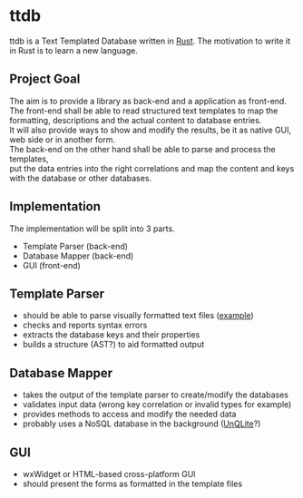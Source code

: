 # ttdb

ttdb is a Text Templated Database written in [Rust](https://www.rust-lang.org). 
The motivation to write it in Rust is to learn a new language.

## Project Goal

The aim is to provide a library as back-end and a application as front-end.  
The front-end shall be able to read structured text templates to map the  
formatting, descriptions and the actual content to database entries.  
It will also provide ways to show and modify the results, be it as native GUI,  
web side or in another form.  
The back-end on the other hand shall be able to parse and process the templates,  
put the data entries into the right correlations and map the content and keys  
with the database or other databases.  

## Implementation

The implementation will be split into 3 parts.  
 - Template Parser (back-end)
 - Database Mapper (back-end)
 - GUI (front-end)

## Template Parser

 - should be able to parse visually formatted text files ([example](doc/example.tt))
 - checks and reports syntax errors
 - extracts the database keys and their properties
 - builds a structure (AST?) to aid formatted output

## Database Mapper

 - takes the output of the template parser to create/modify the databases
 - validates input data (wrong key correlation or invalid types for example)
 - provides methods to access and modify the needed data
 - probably uses a NoSQL database in the background ([UnQLite](https://unqlite.org/)?)

## GUI

 - wxWidget or HTML-based cross-platform GUI
 - should present the forms as formatted in the template files
